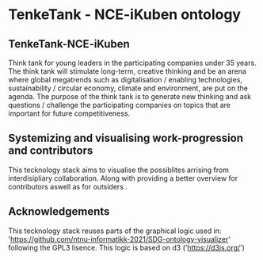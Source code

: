 # TenkeTank - NCE-iKuben ontology

## TenkeTank-NCE-iKuben
Think tank for young leaders in the participating companies under 35 years. The think tank will stimulate long-term, creative thinking and be an arena where global megatrends such as digitalisation / enabling technologies, sustainability / circular economy, climate and environment, are put on the agenda. The purpose of the think tank is to generate new thinking and ask questions / challenge the participating companies on topics that are important for future competitiveness.

## Systemizing and visualising work-progression and contributors
This tecknology stack aims to visualise the possiblites arrising from interdisipliary collaboration. Along with providing a better overview for contributors aswell as for outsiders .

## Acknowledgements
This tecknology stack reuses parts of the graphical logic used in: 'https://github.com/ntnu-informatikk-2021/SDG-ontology-visualizer' following the GPL3 lisence.  This logic is based on d3 ('https://d3js.org/')

